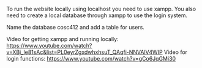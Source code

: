 To run the website locally using localhost you need to use xampp. You also need to create a local database through xampp to use the login system.    

Name the database cosc412 and add a table for users.  

Video for getting xampp and running locally: https://www.youtube.com/watch?v=XBj_le81sAc&list=PL0eyrZgxdwhxhsuT_QAqfi-NNVAlV4WIP
Video for login functions: https://www.youtube.com/watch?v=gCo6JqGMi30
